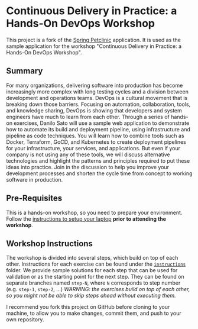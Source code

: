 # Continuous Delivery in Practice: a Hands-On DevOps Workshop

This project is a fork of the
[Spring Petclinic](https://github.com/spring-projects/spring-petclinic)
application. It is used as the sample application for the workshop "Continuous
Delivery in Practice: a Hands-On DevOps Workshop".

## Summary

For many organizations, delivering software into production has become
increasingly more complex with long testing cycles and a division between
development and operations teams. DevOps is a cultural movement that is breaking
down those barriers. Focusing on automation, collaboration, tools, and knowledge
sharing, DevOps is showing that developers and system engineers have much to
learn from each other. Through a series of hands-on exercises, Danilo Sato will
use a sample web application to demonstrate how to automate its build and
deployment pipeline, using infrastructure and pipeline as code techniques. You
will learn how to combine tools such as Docker, Terraform, GoCD, and
Kubernetes to create deployment pipelines for your infrastructure, your services,
and applications. But even if your company is not using any of these tools, we
will discuss alternative technologies and highlight the patterns and principles
required to put these ideas into practice. Join in the discussion to help you
improve your development processes and shorten the cycle time from concept to
working software in production.

## Pre-Requisites

This is a hands-on workshop, so you need to prepare your environment. Follow the
[instructions to setup your laptop](./SETUP.md) **prior to attending the
workshop**.

## Workshop Instructions

The workshop is divided into several steps, which build on top of each other.
Instructions for each exercise can be found under the
[`instructions`](./instructions) folder. We provide sample solutions for each
step that can be used for validation or as the starting point for the next step.
They can be found on separate branches named `step-N`, where `N` corresponds to
step number (e.g. `step-1`, `step-2`, ...) *WARNING: the exercises build on top
of each other, so you might not be able to skip steps ahead without executing
them.*

I recommend you fork this project on GitHub before cloning to your machine, to
allow you to make changes, commit them, and push to your own repository.
